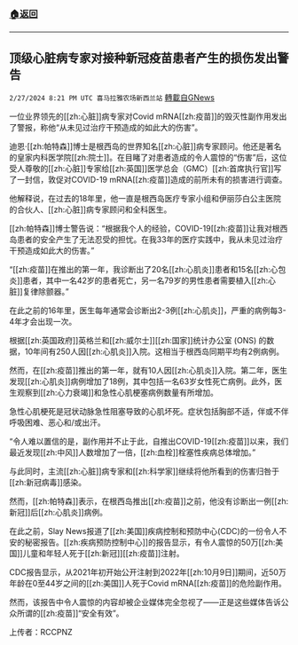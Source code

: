 ###  [:house:返回](README.md)
---


## 顶级心脏病专家对接种新冠疫苗患者产生的损伤发出警告
`2/27/2024 8:21 PM UTC 喜马拉雅农场新西兰站` [轉載自GNews](https://gnews.org/articles/2346898)

一位业界领先的[[zh:心脏]]病专家对Covid mRNA[[zh:疫苗]]的毁灭性副作用发出了警报，称他“从未见过治疗干预造成的如此大的伤害”。

迪恩·[[zh:帕特森]]博士是根西岛的世界知名[[zh:心脏]]病专家顾问。他还是著名的皇家内科医学院[[zh:院士]]。在目睹了对患者造成的令人震惊的“伤害”后，这位受人尊敬的[[zh:心脏]]专家给[[zh:英国]]医学总会（GMC）[[zh:首席执行官]]写了一封信，敦促对COVID-19 mRNA[[zh:疫苗]]造成的前所未有的损害进行调查。

他解释说，在过去的18年里，他一直是根西岛医疗专家小组和伊丽莎白公主医院的合伙人、[[zh:心脏]]病专家顾问和全科医生。

[[zh:帕特森]]博士警告说：“根据我个人的经验，COVID-19[[zh:疫苗]]让我对根西岛患者的安全产生了无法忍受的担忧。在我33年的医疗实践中，我从未见过治疗干预造成如此大的伤害。”

“[[zh:疫苗]]在推出的第一年，我诊断出了20名[[zh:心肌炎]]患者和15名[[zh:心包炎]]患者，其中一名42岁的患者死亡，另一名79岁的男性患者需要植入[[zh:心脏]]复律除颤器。”

在此之前的16年里，医生每年通常会诊断出2-3例[[zh:心肌炎]]，严重的病例每3-4年才会出现一次。

根据[[zh:英国政府]]英格兰和[[zh:威尔士]][[zh:国家]]统计办公室 (ONS) 的数据，10年间有250人因[[zh:心肌炎]]入院。这相当于根西岛同期平均有2例病例。

然而，在[[zh:疫苗]]推出的第一年，就有10人因[[zh:心肌炎]]入院。第二年，医生发现[[zh:心肌炎]]病例增加了18例，其中包括一名63岁女性死亡病例。此外，医生观察到[[zh:心力衰竭]]和急性心肌梗塞病例数量有所增加。

急性心肌梗死是冠状动脉急性阻塞导致的心肌坏死。症状包括胸部不适，伴或不伴呼吸困难、恶心和/或出汗。

“令人难以置信的是，副作用并不止于此，自推出COVID-19[[zh:疫苗]]以来，我们最近发现[[zh:中风]]人数增加了一倍，[[zh:血栓]]栓塞性疾病总体增加。”

与此同时，主流[[zh:心脏]]病专家和[[zh:科学家]]继续将他所看到的伤害归咎于[[zh:新冠病毒]]感染。

然而，[[zh:帕特森]]表示，在根西岛推出[[zh:疫苗]]之前，他没有诊断出一例[[zh:新冠]]后[[zh:心肌炎]]病例。

在此之前，Slay News报道了[[zh:美国]]疾病控制和预防中心(CDC)的一份令人不安的秘密报告。[[zh:疾病预防控制中心]]的报告显示，有令人震惊的50万[[zh:美国]]儿童和年轻人死于[[zh:新冠]][[zh:疫苗]]注射。

CDC报告显示，从2021年初开始公开注射到2022年[[zh:10月9日]]期间，近50万年龄在0至44岁之间的[[zh:美国]]人死于Covid mRNA[[zh:疫苗]]的危险副作用。

然而，该报告中令人震惊的内容却被企业媒体完全忽视了——正是这些媒体告诉公众所谓的[[zh:疫苗]]“安全有效”。

上传者：RCCPNZ
